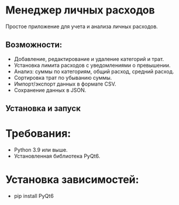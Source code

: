 # Менеджер личных расходов

Простое приложение для учета и анализа личных расходов.  

## Возможности:
- Добавление, редактирование и удаление категорий и трат.  
- Установка лимита расходов с уведомлениями о превышении.  
- Анализ: суммы по категориям, общий расход, средний расход.  
- Сортировка трат по убыванию суммы.  
- Импорт/экспорт данных в формате CSV.  
- Сохранение данных в JSON.

## Установка и запуск
# Требования:
- Python 3.9 или выше.
- Установленная библиотека PyQt6.
# Установка зависимостей:
- pip install PyQt6
